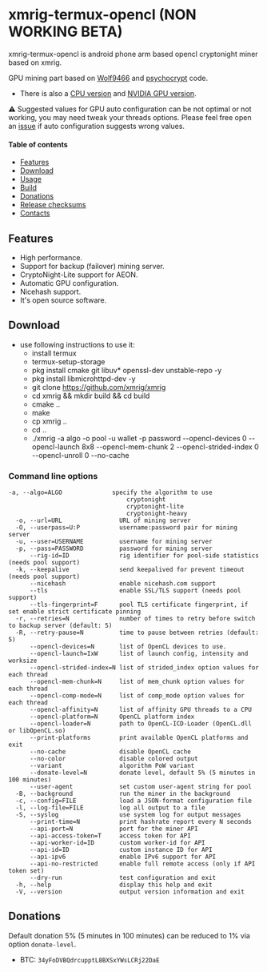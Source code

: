 # xmrig-termux-opencl (NON WORKING BETA)

xmrig-termux-opencl is android phone arm based opencl cryptonight miner based on xmrig.

GPU mining part based on [Wolf9466](https://github.com/OhGodAPet) and [psychocrypt](https://github.com/psychocrypt) code.

* There is also a [CPU version](https://github.com/xmrig/xmrig) and [NVIDIA GPU version](https://github.com/xmrig/xmrig-nvidia).

:warning: Suggested values for GPU auto configuration can be not optimal or not working, you may need tweak your threads options. Please feel free open an [issue](https://github.com/BenjaminWegener/xmrig-termux-opencl) if auto configuration suggests wrong values.


#### Table of contents
* [Features](#features)
* [Download](#download)
* [Usage](#usage)
* [Build](https://github.com/xmrig/xmrig-amd/wiki/Build)
* [Donations](#donations)
* [Release checksums](#release-checksums)
* [Contacts](#contacts)

## Features
* High performance.
* Support for backup (failover) mining server.
* CryptoNight-Lite support for AEON.
* Automatic GPU configuration.
* Nicehash support.
* It's open source software.

## Download

* use following instructions to use it:
  * install termux
  * termux-setup-storage
  * pkg install cmake git libuv* openssl-dev unstable-repo -y
  * pkg install libmicrohttpd-dev -y
  * git clone https://github.com/xmrig/xmrig
  * cd xmrig && mkdir build && cd build
  * cmake ..
  * make
  * cp xmrig ..
  * cd ..
  * ./xmrig -a algo -o pool -u wallet -p password --opencl-devices 0 --opencl-launch 8x8 --opencl-mem-chunk 2 --opencl-strided-index 0 --opencl-unroll 0 --no-cache


### Command line options
```
-a, --algo=ALGO              specify the algorithm to use
                                 cryptonight
                                 cryptonight-lite
                                 cryptonight-heavy
  -o, --url=URL                URL of mining server
  -O, --userpass=U:P           username:password pair for mining server
  -u, --user=USERNAME          username for mining server
  -p, --pass=PASSWORD          password for mining server
      --rig-id=ID              rig identifier for pool-side statistics (needs pool support)
  -k, --keepalive              send keepalived for prevent timeout (needs pool support)
      --nicehash               enable nicehash.com support
      --tls                    enable SSL/TLS support (needs pool support)
      --tls-fingerprint=F      pool TLS certificate fingerprint, if set enable strict certificate pinning
  -r, --retries=N              number of times to retry before switch to backup server (default: 5)
  -R, --retry-pause=N          time to pause between retries (default: 5)
      --opencl-devices=N       list of OpenCL devices to use.
      --opencl-launch=IxW      list of launch config, intensity and worksize
      --opencl-strided-index=N list of strided_index option values for each thread
      --opencl-mem-chunk=N     list of mem_chunk option values for each thread
      --opencl-comp-mode=N     list of comp_mode option values for each thread
      --opencl-affinity=N      list of affinity GPU threads to a CPU
      --opencl-platform=N      OpenCL platform index
      --opencl-loader=N        path to OpenCL-ICD-Loader (OpenCL.dll or libOpenCL.so)
      --print-platforms        print available OpenCL platforms and exit
      --no-cache               disable OpenCL cache
      --no-color               disable colored output
      --variant                algorithm PoW variant
      --donate-level=N         donate level, default 5% (5 minutes in 100 minutes)
      --user-agent             set custom user-agent string for pool
  -B, --background             run the miner in the background
  -c, --config=FILE            load a JSON-format configuration file
  -l, --log-file=FILE          log all output to a file
  -S, --syslog                 use system log for output messages
      --print-time=N           print hashrate report every N seconds
      --api-port=N             port for the miner API
      --api-access-token=T     access token for API
      --api-worker-id=ID       custom worker-id for API
      --api-id=ID              custom instance ID for API
      --api-ipv6               enable IPv6 support for API
      --api-no-restricted      enable full remote access (only if API token set)
      --dry-run                test configuration and exit
  -h, --help                   display this help and exit
  -V, --version                output version information and exit
```

## Donations
Default donation 5% (5 minutes in 100 minutes) can be reduced to 1% via option `donate-level`.

* BTC: `34yFoDVBQdrcupptL8BXSxYWsLCRj22DaE`
